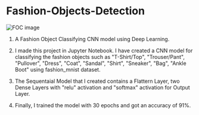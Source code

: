 # Fashion-Objects-Detection

![FOC image](https://github.com/2149-SRUTHI-S/Fashion-Objects-Detection/assets/129876043/beaa97a2-19b4-4523-a5b4-707d831b7912)


1. A Fashion Object Classifying CNN model using Deep Learning.
   
2. I made this project in Jupyter Notebook. I have created a CNN model for classifying the fashion objects such as "T-Shirt/Top", "Trouser/Pant", "Pullover", "Dress", "Coat", "Sandal", "Shirt", "Sneaker", "Bag", "Ankle Boot" using fashion_mnist dataset.

3. The Sequentaial Model that I created contains a Flattern Layer, two Dense Layers with "relu" activation and "softmax" activation for Output Layer.

4. Finally, I trained the model with 30 epochs and got an accuracy of 91%.
